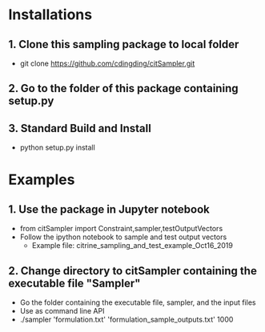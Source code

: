 # Installations

## 1. Clone this sampling package to local folder
* git clone https://github.com/cdingding/citSampler.git

## 2. Go to the folder of this package containing setup.py

## 3. Standard Build and Install
* python setup.py install

# Examples

## 1. Use the package in Jupyter notebook 
* from citSampler import Constraint,sampler,testOutputVectors 
* Follow the ipython notebook to sample and test output vectors
    * Example file: citrine_sampling_and_test_example_Oct16_2019

## 2. Change directory to citSampler containing the executable file "Sampler"
* Go the folder containing the executable file, sampler, and the input files 
* Use as command line API
* ./sampler 'formulation.txt' 'formulation_sample_outputs.txt' 1000 